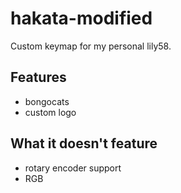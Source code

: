 # hakata-modified

Custom keymap for my personal lily58.

## Features
- bongocats
- custom logo

## What it doesn't feature
- rotary encoder support
- RGB
